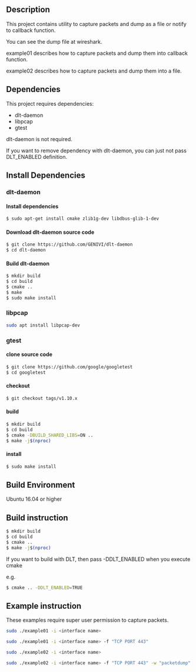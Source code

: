 ## Description
This project contains utility to capture packets and dump as a file or notify to callback function.

You can see the dump file at wireshark.

example01 describes how to capture packets and dump them into callback function.

example02 describes how to capture packets and dump them into a file.

## Dependencies
This project requires dependencies:
- dlt-daemon
- libpcap
- gtest

dlt-daemon is not required.

If you want to remove dependency with dlt-daemon, you can just not pass DLT_ENABLED definition.

## Install Dependencies

### dlt-daemon
#### Install dependencies
```bash
$ sudo apt-get install cmake zlib1g-dev libdbus-glib-1-dev
```

#### Download dlt-daemon source code
```bash
$ git clone https://github.com/GENIVI/dlt-daemon
$ cd dlt-daemon
```

#### Build dlt-daemon
```bash
$ mkdir build
$ cd build
$ cmake ..
$ make
$ sudo make install
```

### libpcap
```bash
sudo apt install libpcap-dev
```
### gtest
#### clone source code
```bash
$ git clone https://github.com/google/googletest
$ cd googletest
```
 
#### checkout
```bash
$ git checkout tags/v1.10.x
```
 
#### build
```bash
$ mkdir build
$ cd build
$ cmake -DBUILD_SHARED_LIBS=ON ..
$ make -j$(nproc)
```
 
#### install
```bash
$ sudo make install
```

## Build Environment
Ubuntu 16.04 or higher

## Build instruction
```bash
$ mkdir build
$ cd build
$ cmake ..
$ make -j$(nproc)
```

If you want to build with DLT, then pass -DDLT_ENABLED when you execute cmake

e.g. 
```bash
$ cmake .. -DDLT_ENABLED=TRUE
```

## Example instruction
These examples require super user permission to capture packets.

```bash
sudo ./example01 -i <interface name>

sudo ./example01 -i <interface name> -f "TCP PORT 443"

sudo ./example02 -i <interface name>

sudo ./example02 -i <interface name> -f "TCP PORT 443" -w "packetdump"
```